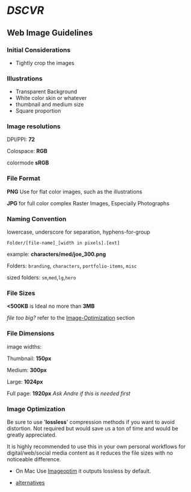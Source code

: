 # **_DSCVR_**
## Web Image Guidelines

### Initial Considerations
* Tightly crop the images

### Illustrations
* Transparent Background
* White color skin or whatever
* thumbnail and medium size
* Square proportion

### Image resolutions
DPI/PPI: **72**

Colospace: **RGB**

colormode **sRGB**

### File Format
**PNG** Use for flat color images, such as the illustrations

**JPG** for full color complex Raster Images, Especially Photographs

### Naming Convention
lowercase, underscore for separation, hyphens-for-group

`Folder/[file-name]_[width in pixels].[ext]`

example: **characters/med/joe_300.png**

Folders: `branding`, `characters`, `portfolio-items`, `misc`

sized folders: `sm`,`med`,`lg`,`hero`


### File Sizes

**<500KB** is Ideal
no more than **3MB**

_file too big?_ refer to the [Image-Optimization](#Image-Optimization) section

### File Dimensions

image widths:

Thumbnail: **150px**

Medium: **300px**

Large: **1024px**

Full page: **1920px**
_Ask Andre if this is needed first_


### Image Optimization
Be sure to use '**lossless**' compression methods if you want to avoid distortion. Not required but would save us a ton of time and would be greatly appreciated.

It is highly recommended to use this in your own personal workflows for digital/web/social media content as it reduces the file sizes with no noticeable difference.
* On Mac Use [Imageoptim](https://imageoptim.com/mac) it outputs lossless by default.

* [alternatives](https://imageoptim.com/versions)
